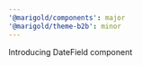 ```yaml
---
'@marigold/components': major
'@marigold/theme-b2b': minor
---
```


Introducing DateField component
